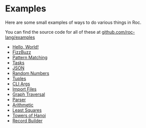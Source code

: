 # Examples

Here are some small examples of ways to do various things in Roc.

You can find the source code for all of these at [github.com/roc-lang/examples](https://github.com/roc-lang/examples/)

- [Hello, World!](/HelloWorld/README.html)
- [FizzBuzz](/FizzBuzz/README.html)
- [Pattern Matching](/PatternMatching/README.html)
- [Tasks](/Tasks/README.html)
- [JSON](/Json/README.html)
- [Random Numbers](/RandomNumbers/README.html)
- [Tuples](/Tuples/README.html)
- [CLI Args](/CommandLineArgs/README.html)
- [Import Files](/IngestFiles/README.html)
- [Graph Traversal](/GraphTraversal/README.html)
- [Parser](/Parser/README.html)
- [Arithmetic](/Arithmetic/README.html)
- [Least Squares](/LeastSquares/README.html)
- [Towers of Hanoi](/TowersOfHanoi/README.html)
- [Record Builder](/RecordBuilder/README.html)
